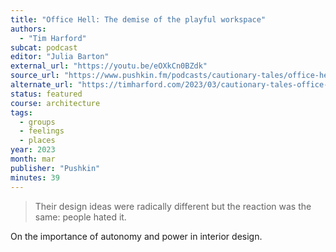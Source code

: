 ```yaml
---
title: "Office Hell: The demise of the playful workspace"
authors:
  - "Tim Harford"
subcat: podcast
editor: "Julia Barton"
external_url: "https://youtu.be/eOXkCn0BZdk"
source_url: "https://www.pushkin.fm/podcasts/cautionary-tales/office-hell-the-demise-of-the-playful-workspace"
alternate_url: "https://timharford.com/2023/03/cautionary-tales-office-hell-the-demise-of-the-playful-workspace/"
status: featured
course: architecture
tags:
  - groups
  - feelings
  - places
year: 2023
month: mar
publisher: "Pushkin"
minutes: 39
---
```


> Their design ideas were radically different but the reaction was the same: people hated it.

On the importance of autonomy and power in interior design.
